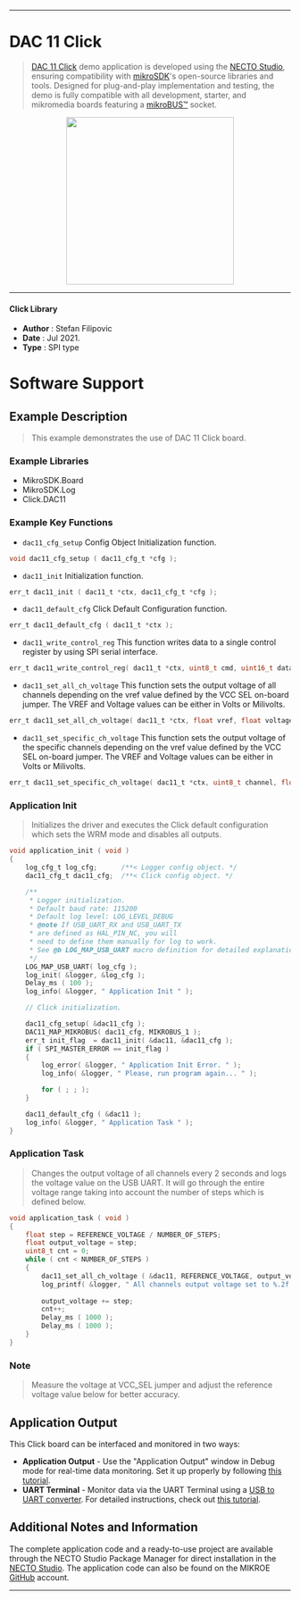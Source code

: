 
---
# DAC 11 Click

> [DAC 11 Click](https://www.mikroe.com/?pid_product=MIKROE-4767) demo application is developed using
the [NECTO Studio](https://www.mikroe.com/necto), ensuring compatibility with [mikroSDK](https://www.mikroe.com/mikrosdk)'s
open-source libraries and tools. Designed for plug-and-play implementation and testing, the demo is fully compatible with
all development, starter, and mikromedia boards featuring a [mikroBUS&trade;](https://www.mikroe.com/mikrobus) socket.

<p align="center">
  <img src="https://www.mikroe.com/?pid_product=MIKROE-4767&image=1" height=300px>
</p>

---

#### Click Library

- **Author**        : Stefan Filipovic
- **Date**          : Jul 2021.
- **Type**          : SPI type

# Software Support

## Example Description

> This example demonstrates the use of DAC 11 Click board.

### Example Libraries

- MikroSDK.Board
- MikroSDK.Log
- Click.DAC11

### Example Key Functions

- `dac11_cfg_setup` Config Object Initialization function.
```c
void dac11_cfg_setup ( dac11_cfg_t *cfg );
```

- `dac11_init` Initialization function.
```c
err_t dac11_init ( dac11_t *ctx, dac11_cfg_t *cfg );
```

- `dac11_default_cfg` Click Default Configuration function.
```c
err_t dac11_default_cfg ( dac11_t *ctx );
```

- `dac11_write_control_reg` This function writes data to a single control register by using SPI serial interface.
```c
err_t dac11_write_control_reg( dac11_t *ctx, uint8_t cmd, uint16_t data_in );
```

- `dac11_set_all_ch_voltage` This function sets the output voltage of all channels depending on the vref value defined by the VCC SEL on-board jumper. The VREF and Voltage values can be either in Volts or Milivolts.
```c
err_t dac11_set_all_ch_voltage( dac11_t *ctx, float vref, float voltage );
```

- `dac11_set_specific_ch_voltage` This function sets the output voltage of the specific channels depending on the vref value defined by the VCC SEL on-board jumper. The VREF and Voltage values can be either in Volts or Milivolts.
```c
err_t dac11_set_specific_ch_voltage( dac11_t *ctx, uint8_t channel, float vref, float voltage );
```

### Application Init

> Initializes the driver and executes the Click default configuration which sets the WRM mode and disables all outputs.

```c
void application_init ( void )
{
    log_cfg_t log_cfg;      /**< Logger config object. */
    dac11_cfg_t dac11_cfg;  /**< Click config object. */

    /** 
     * Logger initialization.
     * Default baud rate: 115200
     * Default log level: LOG_LEVEL_DEBUG
     * @note If USB_UART_RX and USB_UART_TX 
     * are defined as HAL_PIN_NC, you will 
     * need to define them manually for log to work. 
     * See @b LOG_MAP_USB_UART macro definition for detailed explanation.
     */
    LOG_MAP_USB_UART( log_cfg );
    log_init( &logger, &log_cfg );
    Delay_ms ( 100 );
    log_info( &logger, " Application Init " );

    // Click initialization.

    dac11_cfg_setup( &dac11_cfg );
    DAC11_MAP_MIKROBUS( dac11_cfg, MIKROBUS_1 );
    err_t init_flag  = dac11_init( &dac11, &dac11_cfg );
    if ( SPI_MASTER_ERROR == init_flag )
    {
        log_error( &logger, " Application Init Error. " );
        log_info( &logger, " Please, run program again... " );

        for ( ; ; );
    }

    dac11_default_cfg ( &dac11 );
    log_info( &logger, " Application Task " );
}
```

### Application Task

> Changes the output voltage of all channels every 2 seconds and logs the voltage value on the USB UART. 
It will go through the entire voltage range taking into account the number of steps which is defined below.

```c
void application_task ( void )
{
    float step = REFERENCE_VOLTAGE / NUMBER_OF_STEPS;
    float output_voltage = step;
    uint8_t cnt = 0;
    while ( cnt < NUMBER_OF_STEPS )
    {
        dac11_set_all_ch_voltage ( &dac11, REFERENCE_VOLTAGE, output_voltage );
        log_printf( &logger, " All channels output voltage set to %.2f V\r\n", output_voltage );
        
        output_voltage += step;
        cnt++;
        Delay_ms ( 1000 );
        Delay_ms ( 1000 );
    }
}
```

### Note

> Measure the voltage at VCC_SEL jumper and adjust the reference voltage value below for better accuracy.

## Application Output

This Click board can be interfaced and monitored in two ways:
- **Application Output** - Use the "Application Output" window in Debug mode for real-time data monitoring.
Set it up properly by following [this tutorial](https://www.youtube.com/watch?v=ta5yyk1Woy4).
- **UART Terminal** - Monitor data via the UART Terminal using
a [USB to UART converter](https://www.mikroe.com/click/interface/usb?interface*=uart,uart). For detailed instructions,
check out [this tutorial](https://help.mikroe.com/necto/v2/Getting%20Started/Tools/UARTTerminalTool).

## Additional Notes and Information

The complete application code and a ready-to-use project are available through the NECTO Studio Package Manager for 
direct installation in the [NECTO Studio](https://www.mikroe.com/necto). The application code can also be found on
the MIKROE [GitHub](https://github.com/MikroElektronika/mikrosdk_click_v2) account.

---
